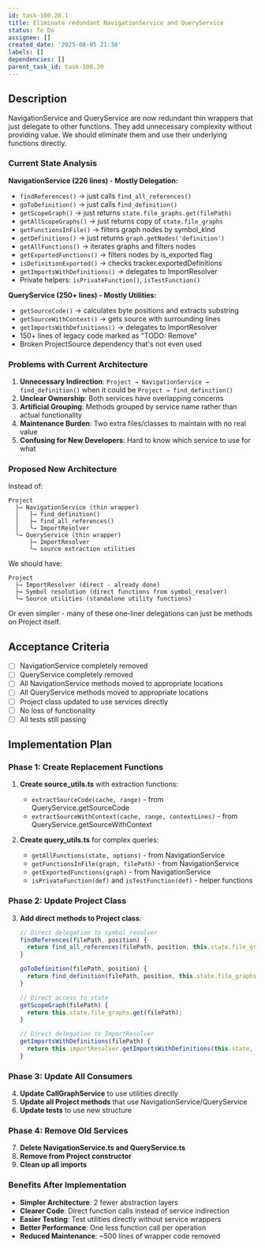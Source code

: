 ```yaml
---
id: task-100.20.1
title: Eliminate redundant NavigationService and QueryService
status: To Do
assignee: []
created_date: '2025-08-05 21:38'
labels: []
dependencies: []
parent_task_id: task-100.20
---
```


## Description

NavigationService and QueryService are now redundant thin wrappers that just delegate to other functions. They add unnecessary complexity without providing value. We should eliminate them and use their underlying functions directly.

### Current State Analysis

**NavigationService (226 lines) - Mostly Delegation:**
- `findReferences()` → just calls `find_all_references()` 
- `goToDefinition()` → just calls `find_definition()`
- `getScopeGraph()` → just returns `state.file_graphs.get(filePath)`
- `getAllScopeGraphs()` → just returns copy of `state.file_graphs`
- `getFunctionsInFile()` → filters graph nodes by symbol_kind
- `getDefinitions()` → just returns `graph.getNodes('definition')`
- `getAllFunctions()` → iterates graphs and filters nodes
- `getExportedFunctions()` → filters nodes by is_exported flag
- `isDefinitionExported()` → checks tracker.exportedDefinitions
- `getImportsWithDefinitions()` → delegates to ImportResolver
- Private helpers: `isPrivateFunction()`, `isTestFunction()`

**QueryService (250+ lines) - Mostly Utilities:**
- `getSourceCode()` → calculates byte positions and extracts substring
- `getSourceWithContext()` → gets source with surrounding lines
- `getImportsWithDefinitions()` → delegates to ImportResolver
- 150+ lines of legacy code marked as "TODO: Remove"
- Broken ProjectSource dependency that's not even used

### Problems with Current Architecture

1. **Unnecessary Indirection**: `Project → NavigationService → find_definition()` when it could be `Project → find_definition()`
2. **Unclear Ownership**: Both services have overlapping concerns
3. **Artificial Grouping**: Methods grouped by service name rather than actual functionality
4. **Maintenance Burden**: Two extra files/classes to maintain with no real value
5. **Confusing for New Developers**: Hard to know which service to use for what

### Proposed New Architecture

Instead of:
```
Project 
  ├→ NavigationService (thin wrapper)
  │   ├→ find_definition()
  │   ├→ find_all_references()
  │   └→ ImportResolver
  └→ QueryService (thin wrapper)
      ├→ ImportResolver
      └→ source extraction utilities
```

We should have:
```
Project 
  ├→ ImportResolver (direct - already done)
  ├→ Symbol resolution (direct functions from symbol_resolver)
  └→ Source utilities (standalone utility functions)
```

Or even simpler - many of these one-liner delegations can just be methods on Project itself.

## Acceptance Criteria

- [ ] NavigationService completely removed
- [ ] QueryService completely removed
- [ ] All NavigationService methods moved to appropriate locations
- [ ] All QueryService methods moved to appropriate locations
- [ ] Project class updated to use services directly
- [ ] No loss of functionality
- [ ] All tests still passing

## Implementation Plan

### Phase 1: Create Replacement Functions

1. **Create source_utils.ts** with extraction functions:
   - `extractSourceCode(cache, range)` - from QueryService.getSourceCode
   - `extractSourceWithContext(cache, range, contextLines)` - from QueryService.getSourceWithContext

2. **Create query_utils.ts** for complex queries:
   - `getAllFunctions(state, options)` - from NavigationService
   - `getFunctionsInFile(graph, filePath)` - from NavigationService
   - `getExportedFunctions(graph)` - from NavigationService
   - `isPrivateFunction(def)` and `isTestFunction(def)` - helper functions

### Phase 2: Update Project Class

3. **Add direct methods to Project class**:
   ```typescript
   // Direct delegation to symbol_resolver
   findReferences(filePath, position) { 
     return find_all_references(filePath, position, this.state.file_graphs);
   }
   
   goToDefinition(filePath, position) {
     return find_definition(filePath, position, this.state.file_graphs);
   }
   
   // Direct access to state
   getScopeGraph(filePath) {
     return this.state.file_graphs.get(filePath);
   }
   
   // Direct delegation to ImportResolver
   getImportsWithDefinitions(filePath) {
     return this.importResolver.getImportsWithDefinitions(this.state, filePath);
   }
   ```

### Phase 3: Update All Consumers

4. **Update CallGraphService** to use utilities directly
5. **Update all Project methods** that use NavigationService/QueryService
6. **Update tests** to use new structure

### Phase 4: Remove Old Services

7. **Delete NavigationService.ts and QueryService.ts**
8. **Remove from Project constructor**
9. **Clean up all imports**

### Benefits After Implementation

- **Simpler Architecture**: 2 fewer abstraction layers
- **Clearer Code**: Direct function calls instead of service indirection
- **Easier Testing**: Test utilities directly without service wrappers
- **Better Performance**: One less function call per operation
- **Reduced Maintenance**: ~500 lines of wrapper code removed

